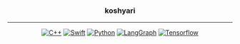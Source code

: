 <div align="center">
  
  ### koshyari
  ---
  <!--https://github.com/Ileriayo/markdown-badges-->
  [![C++](https://img.shields.io/badge/c++-%2300599C.svg?style=for-the-badge&logo=c%2B%2B&logoColor=white)](https://cplusplus.com/)
  [![Swift](https://img.shields.io/badge/Swift-FA7343?style=for-the-badge&logo=swift&logoColor=white)](https://www.swift.org/documentation/)
  [![Python](https://img.shields.io/badge/python-3670A0?style=for-the-badge&logo=python&logoColor=ffdd54)](https://docs.python.org/3/)
  [![LangGraph](https://img.shields.io/static/v1?style=for-the-badge&message=Langgraph&color=1C3C3C&logo=LangGraph&logoColor=FFFFFF&label=)](https://langchain-ai.github.io/langgraph/)
  [![Tensorflow](https://img.shields.io/badge/TensorFlow-FF6F00?style=for-the-badge&logo=tensorflow&logoColor=white)](https://www.tensorflow.org/)
</div>
